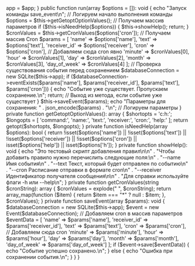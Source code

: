 <?php

namespace App\Commands;

use App\Application;
use App\Database\SQLite;
use App\Models\Event;

class SaveEventCommand extends Command
{
    protected Application $app;

    
    
    <?php
    
    namespace App\Commands;
    
    use App\Application;
    use App\Database\SQLite;
    use App\Models\Event;
    
    class SaveEventCommand extends Command
    {
        protected Application $app;
    public function __construct(Application $app)
    {
        $this->app = $app;
    }
    
    public function run(array $options = []): void
    {
        echo "Запуск команды save_event\n"; // Логируем начало выполнения команды
        $options = $this->getGetoptOptionValues(); // Получаем массив параметров
    
        if ($this->isNeedHelp($options)) {
            $this->showHelp();
            return;
        }
    
        $cronValues = $this->getCronValues($options['cron']); // Получаем массив Cron
    
        $params = [
            'name' => $options['name'],
            'text' => $options['text'],
            'receiver_id' => $options['receiver'],
            'cron' => $options['cron'],     // Добавляем сюда cron явно
            'minute' => $cronValues[0],
            'hour' => $cronValues[1],
            'day' => $cronValues[2],
            'month' => $cronValues[3],
            'day_of_week' => $cronValues[4]
        ];
    
        // Проверка существования события перед сохранением
        $databaseConnection = new SQLite($this->app);
        if ($databaseConnection->eventExists($params['name'], $params['receiver_id'], $params['text'], $params['cron'])) {
            echo "Событие уже существует. Пропускаем сохранение.\n";
            return; // Выход из метода, если событие уже существует
        }
    
        $this->saveEvent($params);
        echo "Параметры для сохранения: " . json_encode($params) . "\n"; // Логируем параметры
    }
    
    private function getGetoptOptionValues(): array
    {
        $shortopts = 'c:h:';
        $longopts = [
            'command:',
            'name:',
            'text:',
            'receiver:',
            'cron:',
            'help:'
        ];
    
        return getopt($shortopts, $longopts);
    }
    
    private function isNeedHelp(array $options): bool
    {
        return !isset($options['name']) ||
               !isset($options['text']) ||
               !isset($options['receiver']) ||
               !isset($options['cron']) ||
               isset($options['help']) ||
               isset($options['h']);
    }
    
    private function showHelp(): void
    {
        echo "Это тестовый скрипт добавления правил\n\n"
            . "Чтобы добавить правило нужно перечислить следующие поля:\n"
            . "--name Имя события\n"
            . "--text Текст, который будет отправлен по событию\n"
            . "--cron Расписание отправки в формате cron\n"
            . "--receiver Идентификатор получателя сообщения\n\n"
            . "Для справки используйте флаги -h или --help\n";
    }
    
    private function getCronValues(string $cronString): array
    {
        $cronValues = explode(" ", $cronString);
        return array_map(function ($item) {
            return $item === "*" ? null : $item;
        }, $cronValues);
    }
    
    private function saveEvent(array $params): void
    {
        $databaseConnection = new SQLite($this->app);
        $event = new Event($databaseConnection);
    
        // Добавляем cron в массив параметров
        $eventData = [
            'name' => $params['name'],
            'receiver_id' => $params['receiver_id'],
            'text' => $params['text'],
                'cron' => $params['cron'],  // Добавляем сюда cron
                'minute' => $params['minute'],
                'hour' => $params['hour'],
                'day' => $params['day'],
                'month' => $params['month'],
                'day_of_week' => $params['day_of_week']
            ];
    
            if ($event->save($eventData)) {
                echo "Событие успешно сохранено.\n";
            } else {
                echo "Ошибка при сохранении события.\n";
            }
        }
    }
    